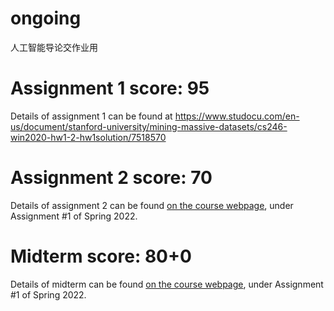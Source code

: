 # ongoing
人工智能导论交作业用
# Assignment 1 score: 95
Details of assignment 1 can be found at https://www.studocu.com/en-us/document/stanford-university/mining-massive-datasets/cs246-win2020-hw1-2-hw1solution/7518570

# Assignment 2 score: 70
Details of assignment 2 can be found [on the course webpage](http://cs231n.github.io/), under Assignment #1 of Spring 2022.

# Midterm score: 80+0
Details of midterm can be found [on the course webpage](http://cs231n.github.io/), under Assignment #1 of Spring 2022.